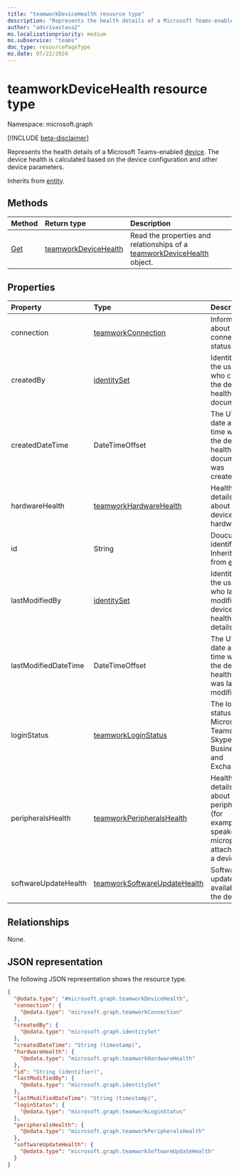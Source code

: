 ```yaml
---
title: "teamworkDeviceHealth resource type"
description: "Represents the health details of a Microsoft Teams-enabled device."
author: "adsrivastava2"
ms.localizationpriority: medium
ms.subservice: "teams"
doc_type: resourcePageType
ms.date: 07/22/2024
---
```


# teamworkDeviceHealth resource type

Namespace: microsoft.graph

[!INCLUDE [beta-disclaimer](../../includes/beta-disclaimer.md)]

Represents the health details of a Microsoft Teams-enabled [device](../resources/teamworkdevice.md). The device health is calculated based on the device configuration and other device parameters.

Inherits from [entity](../resources/entity.md).

## Methods
|Method|Return type|Description|
|:---|:---|:---|
|[Get](../api/teamworkdevicehealth-get.md)|[teamworkDeviceHealth](../resources/teamworkdevicehealth.md)|Read the properties and relationships of a [teamworkDeviceHealth](../resources/teamworkdevicehealth.md) object.|

## Properties
|Property|Type|Description|
|:---|:---|:---|
|connection|[teamworkConnection](../resources/teamworkconnection.md)|Information about the connection status.|
|createdBy|[identitySet](../resources/identityset.md)|Identity of the user who created the device health document.|
|createdDateTime|DateTimeOffset|The UTC date and time when the device health document was created.|
|hardwareHealth|[teamworkHardwareHealth](../resources/teamworkhardwarehealth.md)|Health details about the device hardware.|
|id|String|Doucument identifier. Inherited from [entity](../resources/entity.md).|
|lastModifiedBy|[identitySet](../resources/identityset.md)|Identity of the user who last modified the device health details.|
|lastModifiedDateTime|DateTimeOffset|The UTC date and time when the device health detail was last modified.|
|loginStatus|[teamworkLoginStatus](../resources/teamworkloginstatus.md)|The login status of Microsoft Teams, Skype for Business, and Exchange.|
|peripheralsHealth|[teamworkPeripheralsHealth](../resources/teamworkperipheralshealth.md)|Health details about all peripherals (for example, speaker and microphone) attached to a device.|
|softwareUpdateHealth|[teamworkSoftwareUpdateHealth](../resources/teamworksoftwareupdatehealth.md)|Software updates available for the device.|

## Relationships
None.

## JSON representation
The following JSON representation shows the resource type.
<!-- {
  "blockType": "resource",
  "keyProperty": "id",
  "@odata.type": "microsoft.graph.teamworkDeviceHealth",
  "baseType": "microsoft.graph.entity",
  "openType": false
}
-->
``` json
{
  "@odata.type": "#microsoft.graph.teamworkDeviceHealth",
  "connection": {
    "@odata.type": "microsoft.graph.teamworkConnection"
  },
  "createdBy": {
    "@odata.type": "microsoft.graph.identitySet"
  },
  "createdDateTime": "String (timestamp)",
  "hardwareHealth": {
    "@odata.type": "microsoft.graph.teamworkHardwareHealth"
  },
  "id": "String (identifier)",
  "lastModifiedBy": {
    "@odata.type": "microsoft.graph.identitySet"
  },
  "lastModifiedDateTime": "String (timestamp)",
  "loginStatus": {
    "@odata.type": "microsoft.graph.teamworkLoginStatus"
  },
  "peripheralsHealth": {
    "@odata.type": "microsoft.graph.teamworkPeripheralsHealth"
  },
  "softwareUpdateHealth": {
    "@odata.type": "microsoft.graph.teamworkSoftwareUpdateHealth"
  }
}
```

